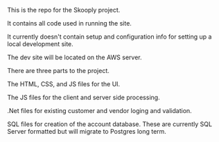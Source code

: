 This is the repo for the Skooply project.

It contains all code used in running the site.

It currently doesn't contain setup and configuration info for setting up a local development site.

The dev site will be located on the AWS server.

There are three parts to the project.

The HTML, CSS, and JS files for the UI.

The JS files for the client and server side processing.

.Net files for existing customer and vendor loging and validation.

SQL files for creation of the account database. These are currently SQL Server formatted but will migrate to Postgres long term.
